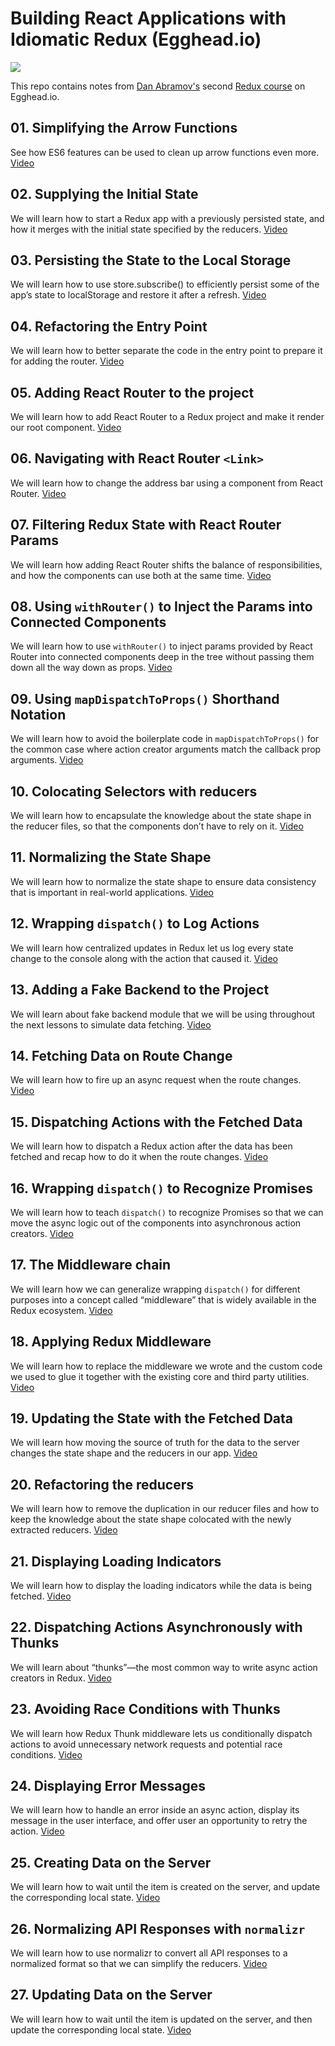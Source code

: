 # Building React Applications with Idiomatic Redux (Egghead.io)

![](https://s3.amazonaws.com/f.cl.ly/items/212E0u153X2A18131808/Image%202016-07-10%20at%2012.00.28%20PM.png?v=feaddbc8)

This repo contains notes from [Dan Abramov's](https://github.com/gaearon) second [Redux course](https://egghead.io/courses/building-react-applications-with-idiomatic-redux) on Egghead.io.

## 01\. Simplifying the Arrow Functions
See how ES6 features can be used to clean up arrow functions even more. [Video](https://egghead.io/lessons/javascript-redux-simplifying-the-arrow-functions)


## 02. Supplying the Initial State
We will learn how to start a Redux app with a previously persisted state, and how it merges with the initial state specified by the reducers. [Video](https://egghead.io/lessons/javascript-redux-supplying-the-initial-state)


## 03. Persisting the State to the Local Storage
We will learn how to use store.subscribe() to efficiently persist some of the app’s state to localStorage and restore it after a refresh. [Video](https://egghead.io/lessons/javascript-redux-persisting-the-state-to-the-local-storage#/tab-transcript)


## 04. Refactoring the Entry Point
We will learn how to better separate the code in the entry point to prepare it for adding the router.
[Video](https://egghead.io/lessons/javascript-redux-refactoring-the-entry-point?series=building-react-applications-with-idiomatic-redux#/tab-transcript)


## 05. Adding React Router to the project
We will learn how to add React Router to a Redux project and make it render our root component. [Video](https://egghead.io/lessons/javascript-redux-adding-react-router-to-the-project?series=building-react-applications-with-idiomatic-redux#/tab-transcript)


## 06. Navigating with React Router `<Link>`
We will learn how to change the address bar using a component from React Router.
[Video](https://egghead.io/lessons/javascript-redux-navigating-with-react-router-link?series=building-react-applications-with-idiomatic-redux)


## 07. Filtering Redux State with React Router Params
We will learn how adding React Router shifts the balance of responsibilities, and how the components can use both at the same time.
[Video](https://egghead.io/lessons/javascript-redux-filtering-redux-state-with-react-router-params)


## 08. Using `withRouter()` to Inject the Params into Connected Components
We will learn how to use `withRouter()` to inject params provided by React Router into connected components deep in the tree without passing them down all the way down as props.
[Video](https://egghead.io/lessons/javascript-redux-using-withrouter-to-inject-the-params-into-connected-components)


## 09. Using `mapDispatchToProps()` Shorthand Notation
We will learn how to avoid the boilerplate code in `mapDispatchToProps()` for the common case where action creator arguments match the callback prop arguments.
[Video](https://egghead.io/lessons/javascript-redux-using-mapdispatchtoprops-shorthand-notation)


## 10. Colocating Selectors with reducers
We will learn how to encapsulate the knowledge about the state shape in the reducer files, so that the components don’t have to rely on it.
[Video](https://egghead.io/lessons/javascript-redux-colocating-selectors-with-reducers?series=building-react-applications-with-idiomatic-redux#/tab-transcript)


## 11. Normalizing the State Shape
We will learn how to normalize the state shape to ensure data consistency that is important in real-world applications.
[Video](https://egghead.io/lessons/javascript-redux-normalizing-the-state-shape)


## 12. Wrapping `dispatch()` to Log Actions
We will learn how centralized updates in Redux let us log every state change to the console along with the action that caused it.
[Video](https://egghead.io/lessons/javascript-redux-wrapping-dispatch-to-log-actions)


## 13. Adding a Fake Backend to the Project
We will learn about fake backend module that we will be using throughout the next lessons to simulate data fetching.
[Video](https://egghead.io/lessons/javascript-redux-adding-a-fake-backend-to-the-project)


## 14. Fetching Data on Route Change
We will learn how to fire up an async request when the route changes.
[Video](https://egghead.io/lessons/javascript-redux-fetching-data-on-route-change)


## 15. Dispatching Actions with the Fetched Data
We will learn how to dispatch a Redux action after the data has been fetched and recap how to do it when the route changes.
[Video](https://egghead.io/lessons/javascript-redux-dispatching-actions-with-the-fetched-data?series=building-react-applications-with-idiomatic-redux)


## 16. Wrapping `dispatch()` to Recognize Promises
We will learn how to teach `dispatch()` to recognize Promises so that we can move the async logic out of the components into asynchronous action creators.
[Video](https://egghead.io/lessons/javascript-redux-wrapping-dispatch-to-recognize-promises)


## 17. The Middleware chain
We will learn how we can generalize wrapping `dispatch()` for different purposes into a concept called “middleware” that is widely available in the Redux ecosystem.
[Video](https://egghead.io/lessons/javascript-redux-the-middleware-chain)


## 18. Applying Redux Middleware
We will learn how to replace the middleware we wrote and the custom code we used to glue it together with the existing core and third party utilities.
[Video](https://egghead.io/lessons/javascript-redux-applying-redux-middleware)


## 19. Updating the State with the Fetched Data
We will learn how moving the source of truth for the data to the server changes the state shape and the reducers in our app.
[Video](https://egghead.io/lessons/javascript-redux-updating-the-state-with-the-fetched-data)

## 20. Refactoring the reducers
We will learn how to remove the duplication in our reducer files and how to keep the knowledge about the state shape colocated with the newly extracted reducers.
[Video](https://egghead.io/lessons/javascript-redux-refactoring-the-reducers)


## 21. Displaying Loading Indicators
We will learn how to display the loading indicators while the data is being fetched.
[Video](https://egghead.io/lessons/javascript-redux-displaying-loading-indicators)

## 22. Dispatching Actions Asynchronously with Thunks
We will learn about “thunks”—the most common way to write async action creators in Redux.
[Video](https://egghead.io/lessons/javascript-redux-dispatching-actions-asynchronously-with-thunks)

## 23. Avoiding Race Conditions with Thunks
We will learn how Redux Thunk middleware lets us conditionally dispatch actions to avoid unnecessary network requests and potential race conditions.
[Video](https://egghead.io/lessons/javascript-redux-avoiding-race-conditions-with-thunks)

## 24. Displaying Error Messages
We will learn how to handle an error inside an async action, display its message in the user interface, and offer user an opportunity to retry the action.
[Video](https://egghead.io/lessons/javascript-redux-displaying-error-messages)

## 25. Creating Data on the Server
We will learn how to wait until the item is created on the server, and update the corresponding local state.
[Video](https://egghead.io/lessons/javascript-redux-creating-data-on-the-server)

## 26. Normalizing API Responses with `normalizr`
We will learn how to use normalizr to convert all API responses to a normalized format so that we can simplify the reducers.
[Video](https://egghead.io/lessons/javascript-redux-normalizing-api-responses-with-normalizr)

## 27. Updating Data on the Server
We will learn how to wait until the item is updated on the server, and then update the corresponding local state.
[Video](https://egghead.io/lessons/javascript-redux-updating-data-on-the-server)
